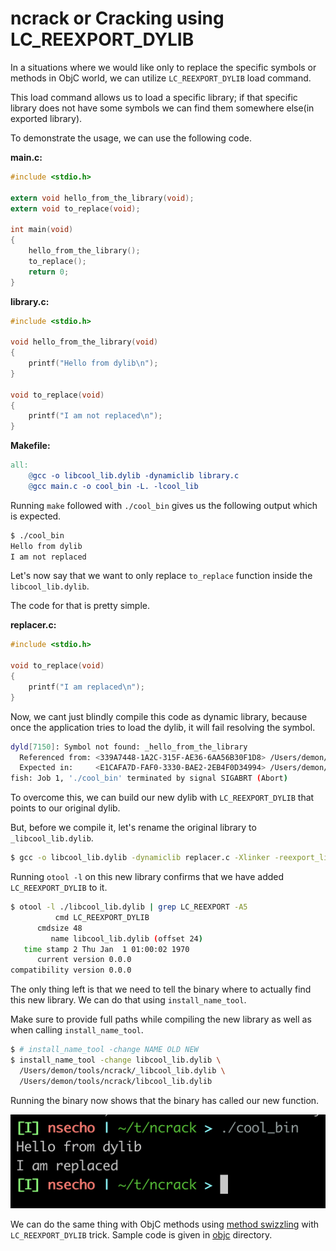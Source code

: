 # ncrack or Cracking using LC_REEXPORT_DYLIB

In a situations where we would like only to replace the specific symbols or methods in ObjC world, 
we can utilize `LC_REEXPORT_DYLIB` load command.

This load command allows us to load a specific library; if that specific library does not have some symbols 
we can find them somewhere else(in exported library).

To demonstrate the usage, we can use the following code.

__main.c:__

```c
#include <stdio.h>

extern void hello_from_the_library(void);
extern void to_replace(void);

int main(void)
{
    hello_from_the_library();
    to_replace();
    return 0;
}

```

__library.c:__

```c
#include <stdio.h>

void hello_from_the_library(void)
{
    printf("Hello from dylib\n");
}

void to_replace(void)
{
    printf("I am not replaced\n");
}
```

__Makefile:__

```makefile
all:
	@gcc -o libcool_lib.dylib -dynamiclib library.c
	@gcc main.c -o cool_bin -L. -lcool_lib
```

Running `make` followed with `./cool_bin` gives us the following output which is expected.

```bash
$ ./cool_bin
Hello from dylib
I am not replaced
```

Let's now say that we want to only replace `to_replace` function inside the `libcool_lib.dylib`. 

The code for that is pretty simple.

__replacer.c:__

```c
#include <stdio.h>

void to_replace(void)
{
    printf("I am replaced\n");
}
```

Now, we cant just blindly compile this code as dynamic library, because once the application 
tries to load the dylib, it will fail resolving the symbol.

```bash
dyld[7150]: Symbol not found: _hello_from_the_library
  Referenced from: <339A7448-1A2C-315F-AE36-6AA56B30F1D8> /Users/demon/tools/ncrack/cool_bin
  Expected in:     <E1CAFA7D-FAF0-3330-BAE2-2EB4F0D34994> /Users/demon/tools/ncrack/libcool_lib.dylib
fish: Job 1, './cool_bin' terminated by signal SIGABRT (Abort)
```

To overcome this, we can build our new dylib with `LC_REEXPORT_DYLIB` that points to our original dylib.

But, before we compile it, let's rename the original library to `_libcool_lib.dylib`.

```bash
$ gcc -o libcool_lib.dylib -dynamiclib replacer.c -Xlinker -reexport_library /Users/demon/tools/ncrack/_libcool_lib.dylib
```

Running `otool -l` on this new library confirms that we have added `LC_REEXPORT_DYLIB` to it.

```bash
$ otool -l ./libcool_lib.dylib | grep LC_REEXPORT -A5
          cmd LC_REEXPORT_DYLIB
      cmdsize 48
         name libcool_lib.dylib (offset 24)
   time stamp 2 Thu Jan  1 01:00:02 1970
      current version 0.0.0
compatibility version 0.0.0
```

The only thing left is that we need to tell the binary where to actually find this new library. We can do that using `install_name_tool`.

Make sure to provide full paths while compiling the new library as well as when calling `install_name_tool`.

```bash
$ # install_name_tool -change NAME OLD NEW
$ install_name_tool -change libcool_lib.dylib \
  /Users/demon/tools/ncrack/_libcool_lib.dylib \
  /Users/demon/tools/ncrack/libcool_lib.dylib
```

Running the binary now shows that the binary has called our new function.

![Running](./running_patched.png)

We can do the same thing with ObjC methods using [method swizzling](https://www.dylib.zip/posts/cracking_macos.html) with `LC_REEXPORT_DYLIB` trick. 
Sample code is given in [objc](example/objc) directory.